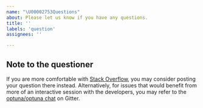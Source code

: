 ```yaml
---
name: "\U00002753Questions"
about: Please let us know if you have any questions.
title: ''
labels: 'question'
assignees: ''

---
```


<!-- Please write your question here. -->

## Note to the questioner

If you are more comfortable with [Stack Overflow], you may consider posting your question there instead.
Alternatively, for issues that would benefit from more of an interactive session with the developers,
you may refer to the [optuna/optuna chat] on Gitter.

[Stack Overflow]: https://stackoverflow.com/questions/tagged/optuna
[optuna/optuna chat]: https://gitter.im/optuna/optuna
